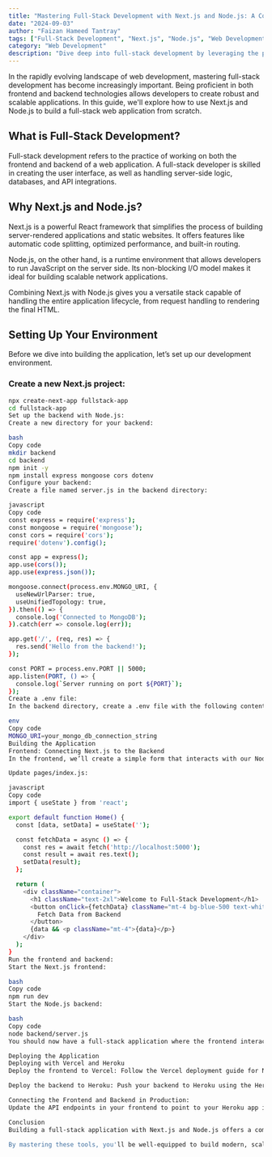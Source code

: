 ```yaml
---
title: "Mastering Full-Stack Development with Next.js and Node.js: A Complete Guide"
date: "2024-09-03"
author: "Faizan Hameed Tantray"
tags: ["Full-Stack Development", "Next.js", "Node.js", "Web Development"]
category: "Web Development"
description: "Dive deep into full-stack development by leveraging the power of Next.js for the frontend and Node.js for the backend. This comprehensive guide will take you from setup to deployment, covering all essential aspects of building a modern web application."
---
```

In the rapidly evolving landscape of web development, mastering full-stack development has become increasingly important. Being proficient in both frontend and backend technologies allows developers to create robust and scalable applications. In this guide, we'll explore how to use Next.js and Node.js to build a full-stack web application from scratch.

## What is Full-Stack Development?
Full-stack development refers to the practice of working on both the frontend and backend of a web application. A full-stack developer is skilled in creating the user interface, as well as handling server-side logic, databases, and API integrations.

## Why Next.js and Node.js?
Next.js is a powerful React framework that simplifies the process of building server-rendered applications and static websites. It offers features like automatic code splitting, optimized performance, and built-in routing.

Node.js, on the other hand, is a runtime environment that allows developers to run JavaScript on the server side. Its non-blocking I/O model makes it ideal for building scalable network applications.

Combining Next.js with Node.js gives you a versatile stack capable of handling the entire application lifecycle, from request handling to rendering the final HTML.

## Setting Up Your Environment
Before we dive into building the application, let’s set up our development environment.

### Create a new Next.js project:

```bash
npx create-next-app fullstack-app
cd fullstack-app
Set up the backend with Node.js:
Create a new directory for your backend:

bash
Copy code
mkdir backend
cd backend
npm init -y
npm install express mongoose cors dotenv
Configure your backend:
Create a file named server.js in the backend directory:

javascript
Copy code
const express = require('express');
const mongoose = require('mongoose');
const cors = require('cors');
require('dotenv').config();

const app = express();
app.use(cors());
app.use(express.json());

mongoose.connect(process.env.MONGO_URI, {
  useNewUrlParser: true,
  useUnifiedTopology: true,
}).then(() => {
  console.log('Connected to MongoDB');
}).catch(err => console.log(err));

app.get('/', (req, res) => {
  res.send('Hello from the backend!');
});

const PORT = process.env.PORT || 5000;
app.listen(PORT, () => {
  console.log(`Server running on port ${PORT}`);
});
Create a .env file:
In the backend directory, create a .env file with the following content:

env
Copy code
MONGO_URI=your_mongo_db_connection_string
Building the Application
Frontend: Connecting Next.js to the Backend
In the frontend, we’ll create a simple form that interacts with our Node.js backend. This will involve making API requests to fetch and submit data.

Update pages/index.js:

javascript
Copy code
import { useState } from 'react';

export default function Home() {
  const [data, setData] = useState('');

  const fetchData = async () => {
    const res = await fetch('http://localhost:5000');
    const result = await res.text();
    setData(result);
  };

  return (
    <div className="container">
      <h1 className="text-2xl">Welcome to Full-Stack Development</h1>
      <button onClick={fetchData} className="mt-4 bg-blue-500 text-white p-2 rounded">
        Fetch Data from Backend
      </button>
      {data && <p className="mt-4">{data}</p>}
    </div>
  );
}
Run the frontend and backend:
Start the Next.js frontend:

bash
Copy code
npm run dev
Start the Node.js backend:

bash
Copy code
node backend/server.js
You should now have a full-stack application where the frontend interacts with the backend.

Deploying the Application
Deploying with Vercel and Heroku
Deploy the frontend to Vercel: Follow the Vercel deployment guide for Next.js to deploy your frontend.

Deploy the backend to Heroku: Push your backend to Heroku using the Heroku CLI.

Connecting the Frontend and Backend in Production:
Update the API endpoints in your frontend to point to your Heroku app instead of localhost.

Conclusion
Building a full-stack application with Next.js and Node.js offers a comprehensive approach to web development. This guide covered the basic setup and interaction between the frontend and backend, but there's much more you can do. Explore integrating authentication, databases, and advanced state management to take your application to the next level.

By mastering these tools, you'll be well-equipped to build modern, scalable, and performant web applications. Happy coding!